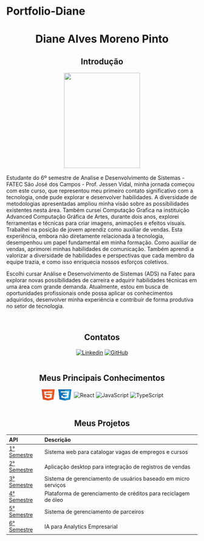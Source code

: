 # Portfolio-Diane

<h1 align="center">Diane Alves Moreno Pinto</h1>

<h2 align="center">Introdução</h2>
<div align="center"><img src="https://github.com/user-attachments/assets/d390ab4d-81c6-4b89-bfe5-b5da8b94ea5c" width="200" height="250"/></div>
<p>
  Estudante do 6º semestre de Analise e Desenvolvimento de Sistemas - FATEC São José dos Campos - Prof. Jessen Vidal, minha jornada começou com este curso, que representou meu primeiro contato significativo com a tecnologia, onde pude explorar e desenvolver habilidades. A diversidade de metodologias apresentadas ampliou minha visão sobre as possibilidades existentes nesta área. Também cursei Computação Grafica na instituição Advanced Computação Gráfica de Artes, durante dois anos, explorei ferramentas e técnicas para criar imagens, animações e efeitos visuais. Trabalhei na posição de jovem aprendiz como auxiliar de vendas. Esta experiência, embora não diretamente relacionada à tecnologia, desempenhou um papel fundamental em minha formação. Como auxiliar de vendas, aprimorei minhas habilidades de comunicação. Também aprendi a valorizar a diversidade de habilidades e perspectivas que cada membro da equipe trazia, e como isso enriquecia nossos esforços coletivos.
</p>
<p>
  Escolhi cursar Análise e Desenvolvimento de Sistemas (ADS) na Fatec para explorar novas possibilidades de carreira e adquirir habilidades técnicas em uma área com grande demanda. 
Atualmente, estou em busca de oportunidades profissionais onde possa aplicar os conhecimentos adquiridos, desenvolver minha experiência e contribuir de forma produtiva no setor de tecnologia.
</p>

<br>

<h2 align='center'>Contatos</h2>
<div align="center">
    <a href="https://www.linkedin.com/in/diane-alves-38b6761ba/" target="_blank"><img align="center" alt="Linkedin" src="https://img.shields.io/badge/-LinkedIn-%230077B5?style=for-the-badge&logo=linkedin&logoColor=white" target="_blank"></a>
    <a href = "https://github.com/Diane-Moreno"><img align="center" alt="GitHub" src="https://img.shields.io/badge/GitHub-100000?style=for-the-badge&logo=github&logoColor=white"></a>
</div>

<br>

<h2 align='center'>Meus Principais Conhecimentos</h2>
<div align='center'>
  <img align="center" alt="HTML5" height="30" width="40" src="https://raw.githubusercontent.com/devicons/devicon/master/icons/html5/html5-original.svg">
  <img align="center" alt="CSS3" height="30" width="40" src="https://raw.githubusercontent.com/devicons/devicon/master/icons/css3/css3-original.svg">
  <img align="center" alt="React" height="30" width="40" src="https://cdn.jsdelivr.net/gh/devicons/devicon/icons/react/react-original.svg">
  <img align="center" alt="JavaScript" height="30" width="40" src="https://cdn.jsdelivr.net/gh/devicons/devicon/icons/javascript/javascript-original.svg">
  <img align="center" alt="TypeScript" height="30" width="40" src="https://cdn.jsdelivr.net/gh/devicons/devicon/icons/typescript/typescript-original.svg">
</div>

<br>

<h2 align='center'>Meus Projetos</h2>
<div align="left">
  
 |   API  |    Descrição    |
 | :---         | :---      |
 | [1° Semestre](https://github.com/Diane-Moreno/Portfolio-Diane/tree/main/Em%202022-1)   | Sistema web para catalogar vagas de empregos e cursos |
 | [2° Semestre](https://github.com/Diane-Moreno/Portfolio-Diane/tree/main/Em%202022-2)   | Aplicação desktop para integração de registros de vendas |
 | [3° Semestre](https://github.com/Diane-Moreno/Portfolio-Diane/tree/main/Em%202023-1)   | Sistema de gerenciamento de usuários baseado em micro serviços |
 | [4° Semestre](https://github.com/Diane-Moreno/Portfolio-Diane/tree/main/Em%202023-2)   | Plataforma de gerenciamento de créditos para reciclagem de óleo |
 | [5° Semestre](https://github.com/Diane-Moreno/Portfolio-Diane/tree/main/Em%202024-1)   | Sistema de gerenciamento de parceiros |
 | [6° Semestre](https://github.com/Diane-Moreno/Portfolio-Diane/tree/main/Em%202024-2)   | IA para Analytics Empresarial | 
 
</div>
